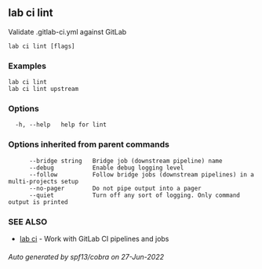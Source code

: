 ## lab ci lint

Validate .gitlab-ci.yml against GitLab

```
lab ci lint [flags]
```

### Examples

```
lab ci lint
lab ci lint upstream
```

### Options

```
  -h, --help   help for lint
```

### Options inherited from parent commands

```
      --bridge string   Bridge job (downstream pipeline) name
      --debug           Enable debug logging level
      --follow          Follow bridge jobs (downstream pipelines) in a multi-projects setup
      --no-pager        Do not pipe output into a pager
      --quiet           Turn off any sort of logging. Only command output is printed
```

### SEE ALSO

* [lab ci](lab_ci.md)	 - Work with GitLab CI pipelines and jobs

###### Auto generated by spf13/cobra on 27-Jun-2022
